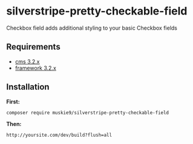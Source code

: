 # silverstripe-pretty-checkable-field

Checkbox field adds additional styling to your basic Checkbox fields

## Requirements

- [cms 3.2.x](https://github.com/silverstripe/silverstripe-cms)
- [framework 3.2.x](https://github.com/silverstripe/silverstripe-framework)

## Installation

**First:**

`composer require muskie9/silverstripe-pretty-checkable-field`

**Then:**

`http://yoursite.com/dev/build?flush=all`